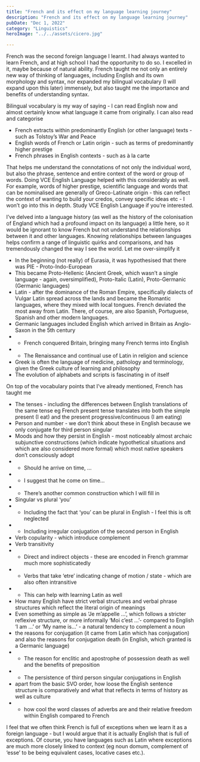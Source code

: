 ```yaml
---
title: "French and its effect on my language learning journey"
description: "French and its effect on my language learning journey"
pubDate: "Dec 1, 2022"
category: "Linguistics"
heroImage: "../../assets/cicero.jpg"

---
```


French was the second foreign language I learnt. I had always wanted to learn French, and at high school I had the opportunity to do so. I excelled in it, maybe because of natural ability. French taught me not only an entirely new way of thinking of languages, including English and its own morphology and syntax, nor expanded my bilingual vocabulary (I will expand upon this later) immensely, but also taught me the importance and benefits of understanding syntax.  

Bilingual vocabulary is my way of saying - I can read English now and almost certainly know what language it came from originally. I can also read and categorise  
* French extracts within predominantly English (or other language) texts - such as Tolstoy’s War and Peace
* English words of French or Latin origin - such as terms of predominantly higher prestige
* French phrases in English contexts - such as à la carte  

That helps me understand the connotations of not only the individual word, but also the phrase, sentence and entire context of the word or group of words. Doing VCE English Language helped with this considerably as well. For example, words of higher prestige, scientific language and words that can be nominalised are generally of Greco-Latinate origin - this can reflect the context of wanting to build your credos, convey specific ideas etc - I won’t go into this in depth. Study VCE English Language if you’re interested.  

I’ve delved into a language history (as well as the history of the colonisation of England which had a profound impact on its language) a little here, so it would be ignorant to know French but not understand the relationships between it and other languages. Knowing relationships between languages helps confirm a range of linguistic quirks and comparisons, and has tremendously changed the way I see the world. Let me over-simplify it
* In the beginning (not really) of Eurasia, it was hypothesised that there was PIE - Proto-Indo-European
* This became Proto-Hellenic (Ancient Greek, which wasn’t a single language - again, oversimplified), Proto-Italic (Latin), Proto-Germanic (Germanic languages)
* Latin - after the dominance of the Roman Empire, specifically dialects of Vulgar Latin spread across the lands and became the Romantic languages, where they mixed with local tongues. French deviated the most away from Latin. There, of course, are also Spanish, Portuguese, Spanish and other modern languages.
* Germanic languages included English which arrived in Britain as Anglo-Saxon in the 5th century
* * French conquered Britain, bringing many French terms into English
* *	The Renaissance and continual use of Latin in religion and science
* Greek is often the language of medicine, pathology and terminology, given the Greek culture of learning and philosophy
* The evolution of alphabets and scripts is fascinating in of itself

On top of the vocabulary points that I’ve already mentioned, French has taught me  
* The tenses - including the differences between English translations of the same tense eg French present tense translates into both the simple present (I eat) and the present progressive/continuous (I am eating)
* Person and number - we don’t think about these in English because we only conjugate for third person singular
* Moods and how they persist in English - most noticeably almost archaic subjunctive constructions (which indicate hypothetical situations and which are also considered more formal) which most native speakers don’t consciously adopt
* * Should he arrive on time, …
* * I suggest that he come on time…
* * There’s another common construction which I will fill in
* Singular vs plural ‘you’
* * Including the fact that ‘you’ can be plural in English - I feel this is oft neglected
* * Including irregular conjugation of the second person in English
* Verb copularity - which introduce complement
* Verb transitivity
* * Direct and indirect objects - these are encoded in French grammar much more sophisticatedly
* * Verbs that take ‘etre’ indicating change of motion / state - which are also often intransitive
* * This can help with learning Latin as well
* How many English have strict verbal structures and verbal phrase structures which reflect the literal origin of meanings
* Even something as simple as ‘Je m’appelle …’, which follows a stricter reflexive structure, or more informally ‘Moi c’est ...’- compared to English ‘I am …’ or ‘My name is…’ - a natural tendency to complement a noun
* the reasons for conjugation (it came from Latin which has conjugation) and also the reasons for conjugation death (in English, which granted is a Germanic language)
* * The reason for enclitic and apostrophe of possession death as well and the benefits of preposition
* * The persistence of third person singular conjugations in English
* apart from the basic SVO order, how loose the English sentence structure is comparatively and what that reflects in terms of history as well as culture
* * how cool the word classes of adverbs are and their relative freedom within English compared to French

I feel that we often think French is full of exceptions when we learn it as a foreign language - but I would argue that it is actually English that is full of exceptions. Of course, you have languages such as Latin where exceptions are much more closely linked to context (eg noun domum, complement of ‘esse’ to be being equivalent cases, locative cases etc.).
